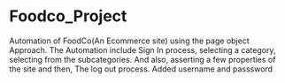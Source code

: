 # Foodco_Project
Automation of FoodCo(An Ecommerce site) using the page object Approach. The Automation include Sign In process, selecting a category, selecting from the subcategories. And also, asserting a few properties of the site and then, The log out process.
Added username and passsword
